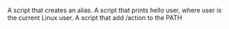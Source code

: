 A script that creates an alias.
A script that prints hello user, where user is the current Linux user.
A script that add /action to the PATH
